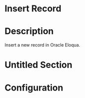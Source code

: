 ﻿# Insert Record

# Description

Insert a new record in Oracle Eloqua.

# Untitled Section

# Configuration
